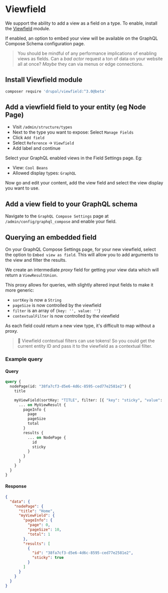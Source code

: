 # Viewfield

We support the ability to add a view as a field on a type. To enable, install the [Viewfield](https://www.drupal.org/project/viewfield) module.

If enabled, an option to embed your view will be available on the GraphQL Compose Schema configuration page.

> You should be mindful of any performance implications of enabling views as fields. Can a _bad actor_ request a ton of data on your website all at once? _Maybe_ they can via menus or edge connections.

## Install Viewfield module

```bash
composer require 'drupal/viewfield:^3.0@beta'
```

## Add a viewfield field to your entity (eg Node Page)

- Visit `/admin/structure/types`
- Next to the type you want to expose: Select `Manage Fields`
- Click `Add field`
- Select `Reference` &rarr; `Viewfield`
- Add label and continue

Select your GraphQL enabled views in the Field Settings page. Eg:

- View: `Cool Beans`
- Allowed display types: `GraphQL`

Now go and edit your content, add the view field and select the view display you want to use.

## Add a view field to your GraphQL schema

Navigate to the `GraphQL Compose Settings` page at `/admin/config/graphql_compose` and enable your field.

## Querying an embedded field

On your GraphQL Compose Settings page, for your new viewfield, select the option to `Embed view as field`. This will allow you to add arguments to the view and filter the results.

We create an intermediate _proxy_ field for getting your view data which will return a `ViewResultUnion`.

This proxy allows for queries, with slightly altered input fields to make it more generic:

- `sortKey` is now a `String`
- `pageSize` is now controlled by the viewfield
- `filter` is an array of `{key: '', value: ''}`
- `contextualFilter` is now controlled by the viewfield

As each field could return a new view type, it's difficult to map without a proxy.

> :thinking: Viewfield contextual filters can use tokens! So you could get the current entity ID and pass it to the viewfield as a contextual filter.

### Example query

<!-- tabs:start -->

#### **Query**

```graphql
query {
  nodePage(id: "38fa7cf3-d5e6-4d6c-8595-ced77e2581e2") {
    title

    myViewField(sortKey: "TITLE", filter: [{ "key": "sticky", "value": "1" }]) {
      ... on MyViewResult {
        pageInfo {
          page
          pageSize
          total
        }
        results {
          ... on NodePage {
            id
            sticky
          }
        }
      }
    }
  }
}
```

#### **Response**

```json
{
  "data": {
    "nodePage": {
      "title": "Home",
      "myViewField": {
        "pageInfo": {
          "page": 0,
          "pageSize": 10,
          "total": 1
        },
        "results": [
          {
            "id": "38fa7cf3-d5e6-4d6c-8595-ced77e2581e2",
            "sticky": true
          }
        ]
      }
    }
  }
}
```

<!-- tabs:end -->
